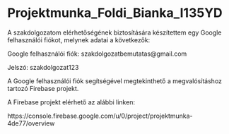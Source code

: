 # Projektmunka_Foldi_Bianka_I135YD
<p>A szakdolgozatom elérhetőségének biztosítására készítettem egy Google felhasználói fiókot, melynek adatai a következők:</p>
<p>Google felhasználói fiók: szakdolgozatbemutatas@gmail.com</p>
<p>Jelszó: szakdolgozat123</p>

<p>A Google felhasználói fiók segítségével megtekinthető a megvalósításhoz tartozó Firebase projekt.</p>
A Firebase projekt  elérhető az alábbi linken:
<p>https://console.firebase.google.com/u/0/project/projektmunka-4de77/overview</p>

